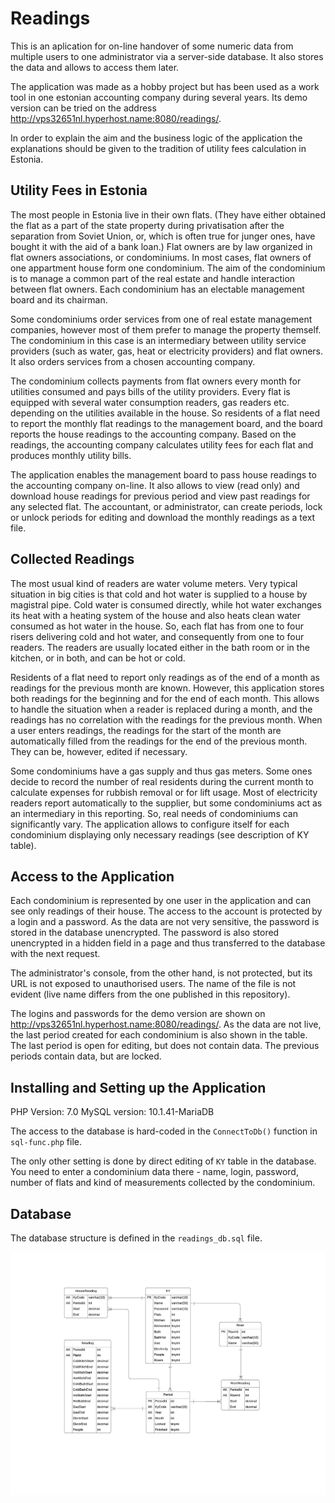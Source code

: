 # Readings

This is an aplication for on-line handover of some numeric data from multiple users to one administrator via a server-side database. It also stores the data and allows to access them later.

The application was made as a hobby project but has been used as a work tool in one estonian accounting company during several years. Its demo version can be tried on the address http://vps32651nl.hyperhost.name:8080/readings/.

In order to explain the aim and the business logic of the application the explanations should be given to the tradition of utility fees calculation in Estonia.

## Utility Fees in Estonia

The most people in Estonia live in their own flats. (They have either obtained the flat as a part of the state property during privatisation after the separation from Soviet Union, or, which is often true for junger ones, have bought it with the aid of a bank loan.) Flat owners are by law organized in flat owners associations, or condominiums. In most cases, flat owners of one appartment house form one condominium. The aim of the condominium is to manage a common part of the real estate and handle interaction between flat owners. Each condominium has an electable management board and its chairman.

Some condominiums order services from one of real estate management companies, however most of them prefer to manage the property themself. The condominium in this case is an intermediary between utility service providers (such as water, gas, heat or electricity providers) and flat owners. It also orders services from a chosen accounting company.

The condominium collects payments from flat owners every month for utilities consumed and pays bills of the utility providers. Every flat is equipped with several water consumption readers, gas readers etc. depending on the utilities available in the house. So residents of a flat need to report the monthly flat readings to the management board, and the board reports the house readings to the accounting company. Based on the readings, the accounting company calculates utility fees for each flat and produces monthly utility bills.

The application enables the management board to pass house readings to the accounting company on-line. It also allows to view (read only) and download house readings for previous period and view past readings for any selected flat. The accountant, or administrator, can create periods, lock or unlock periods for editing and download the monthly readings as a text file.

## Collected Readings

The most usual kind of readers are water volume meters. Very typical situation in big cities is that cold and hot water is supplied to a house by magistral pipe. Cold water is consumed directly, while hot water exchanges its heat with a heating system of the house and also heats clean water consumed as hot water in the house. So, each flat has from one to four risers delivering cold and hot water, and consequently from one to four readers. The readers are usually located either in the bath room or in the kitchen, or in both, and can be hot or cold.

Residents of a flat need to report only readings as of the end of a month as readings for the previous month are known. However, this application stores both readings for the beginning and for the end of each month. This allows to handle the situation when a reader is replaced during a month, and the readings has no correlation with the readings for the previous month. When a user enters readings, the readings for the start of the month are automatically filled from the readings for the end of the previous month. They can be, however, edited if necessary.

Some condominiums have a gas supply and thus gas meters. Some ones decide to record the number of real residents during the current month to calculate expenses for rubbish removal or for lift usage. Most of electricity readers report automatically to the supplier, but some condominiums act as an intermediary in this reporting. So, real needs of condominiums can significantly vary. The application allows to configure itself for each condominium displaying only necessary readings (see description of KY table).

## Access to the Application

Each condominium is represented by one user in the application and can see only readings of their house. The access to the account is protected by a login and a password. As the data are not very sensitive, the password is stored in the database unencrypted. The password is also stored unencrypted in a hidden field in a page and thus transferred to the database with the next request.

The administrator's console, from the other hand, is not protected, but its URL is not exposed to unauthorised users. The name of the file is not evident (live name differs from the one published in this repository).

The logins and passwords for the demo version are shown on http://vps32651nl.hyperhost.name:8080/readings/. As the data are not live, the last period created for each condominium is also shown in the table. The last period is open for editing, but does not contain data. The previous periods contain data, but are locked.

## Installing and Setting up the Application

PHP Version: 7.0
MySQL version: 10.1.41-MariaDB

The access to the database is hard-coded in the `ConnectToDb()` function in `sql-func.php` file.

The only other setting is done by direct editing of `KY` table in the database. You need to enter a condominium data there - name, login, password, number of flats and kind of measurements collected by the condominium.

## Database

The database structure is defined in the `readings_db.sql` file.

![Database structure](https://github.com/leobro98/readings/blob/master/readings_db.png)

